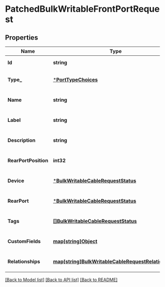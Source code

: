 # PatchedBulkWritableFrontPortRequest

## Properties
Name | Type | Description | Notes
------------ | ------------- | ------------- | -------------
**Id** | **string** |  | [default to null]
**Type_** | [***PortTypeChoices**](PortTypeChoices.md) |  | [optional] [default to null]
**Name** | **string** |  | [optional] [default to null]
**Label** | **string** | Physical label | [optional] [default to null]
**Description** | **string** |  | [optional] [default to null]
**RearPortPosition** | **int32** |  | [optional] [default to 1]
**Device** | [***BulkWritableCableRequestStatus**](BulkWritableCableRequest_status.md) |  | [optional] [default to null]
**RearPort** | [***BulkWritableCableRequestStatus**](BulkWritableCableRequest_status.md) |  | [optional] [default to null]
**Tags** | [**[]BulkWritableCableRequestStatus**](BulkWritableCableRequest_status.md) |  | [optional] [default to null]
**CustomFields** | [**map[string]Object**](.md) |  | [optional] [default to null]
**Relationships** | [**map[string]BulkWritableCableRequestRelationships**](BulkWritableCableRequest_relationships.md) |  | [optional] [default to null]

[[Back to Model list]](../README.md#documentation-for-models) [[Back to API list]](../README.md#documentation-for-api-endpoints) [[Back to README]](../README.md)

